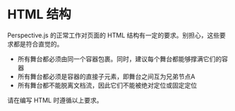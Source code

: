 # HTML 结构
Perspective.js 的正常工作对页面的 HTML 结构有一定的要求。别担心，这些要求都是符合直觉的。

- 所有舞台都必须由同一个容器包裹。同时，建议每个舞台都能够撑满它们的容器
- 所有舞台都必须是容器的直接子元素，即舞台之间互为兄弟节点A
- 所有舞台都不能脱离文档流，因此它们不能被绝对定位或固定定位

请在编写 HTML 时遵循以上要求。